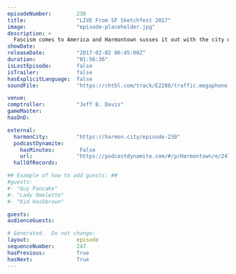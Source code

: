 ```yaml
---
episodeNumber:        230
title:                "LIVE From SF Sketchfest 2017"
image:                "episode-placeholder.jpg"
description: >
  Fascism comes to America and Harmontown susses it out with the city of San Francisco. Watch the video at harmontown.com! Become a member. Original music made for Harmontown by Titanic Sinclair.
showDate:             
releaseDate:          "2017-02-02 06:45:00Z"
duration:             "01:56:36"
isLostEpisode:        false
isTrailer:            false
hasExplicitLanguage:  false
soundFile:            "https://chtbl.com/track/E2288/traffic.megaphone.fm/STA7033395606.mp3?updated=1596827132"

venue:                
comptroller:          "Jeff B. Davis"
gameMaster:           
hasDnD:               

external:
  harmonCity:         "https://harmon.city/episode-230"
  podcastDynamite:
    hasMinutes:        False
    url:              "https://podcastdynamite.com/#/p/Harmontown/e/247/230"
  hallOfRecords:      

## Example of how to add guests: ##
#guests:
#- "Guy Pancake"
#- "Lady Omelette"
#- "Kid Hashbrown"

guests:
audienceGuests:

# Generated.  Do not change:
layout:               episode
sequenceNumber:       247
hasPrevious:          True
hasNext:              True
---
```


<!-- The episode description will be rendered here -->
<!-- Add your content below here -->

